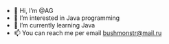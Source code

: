 - 👋 Hi, I’m @AG
- 👀 I’m interested in Java programming
- 🌱 I’m currently learning Java
- 📫 You can reach me per email bushmonstr@mail.ru

<!---
AGorbovyi/AGorbovyi is a ✨ special ✨ repository because its `README.md` (this file) appears on your GitHub profile.
You can click the Preview link to take a look at your changes.
--->
